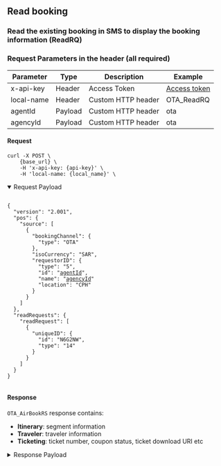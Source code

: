 ## Read booking

### Read the existing booking in SMS to display the booking information (ReadRQ)

### Request Parameters in the header (all required)

| Parameter  | Type    | Description        | Example                  |
| ---------- | ------- | ------------------ | ------------------------ |
| x-api-key  | Header  | Access Token       | [Access token](#api-key) |
| local-name | Header  | Custom HTTP header | OTA_ReadRQ               |
| agentId    | Payload | Custom HTTP header | ota                      |
| agencyId   | Payload | Custom HTTP header | ota                      |

#### Request

```
curl -X POST \
    {base_url} \
    -H 'x-api-key: {api-key}' \
    -H 'local-name: {local_name}' \
```

<details open>
  <summary>Request Payload</summary>

  <pre><code>
{
  "version": "2.001",
  "pos": {
    "source": [
      {
        "bookingChannel": {
          "type": "OTA"
        },
        "isoCurrency": "SAR",
        "requestorID": {
          "type": "5",
          "id": "<ins>agentId</ins>",
          "name": "<ins>agencyId</ins>"
          "location": "CPH"
        }
      }
    ]
  },
  "readRequests": {
    "readRequest": [
      {
        "uniqueID": {
          "id": "N6G2NW",
          "type": "14"
        }
      }
    ]
  }
}
  </code></pre>
</details>

#### Response

`OTA_AirBookRS` response contains:
* **Itinerary**: segment information
* **Traveler**: traveler information
* **Ticketing**: ticket number, coupon status, ticket download URI etc

<details>
  <summary>Response Payload</summary>

  <pre><code>
{
  "success": {},
  "airReservation": {
    "airItinerary": {
      "originDestinationOptions": {
        "originDestinationOption": [
          {
            "flightSegment": [
              {
                "departureAirport": {
                  "locationCode": "MKX"
                },
                "arrivalAirport": {
                  "locationCode": "DMX"
                },
                "operatingAirline": {
                  "code": "HHR",
                  "flightNumber": "0080"
                },
                "equipment": [],
                "departureDateTime": "2024-03-22T10:00:00.000+03:00",
                "arrivalDateTime": "2024-03-22T12:25:00.000+03:00",
                "rph": "1",
                "marketingAirline": {
                  "code": "HHR"
                },
                "flightNumber": "0080",
                "fareBasisCode": "ApplPayGreater",
                "resBookDesigCode": "Y",
                "bookingClassAvails": [],
                "comment": [],
                "stopLocation": [],
                "status": "30"
              }
            ],
            "rph": "1"
          }
        ]
      }
    },
    "priceInfo": {
      "itinTotalFare": [
        {
          "baseFare": {
            "currencyCode": "SAR",
            "amount": 10
          },
          "equivFare": [],
          "taxes": {
            "tax": [
              {
                "taxCode": "VAT",
                "currencyCode": "SAR",
                "amount": 1.5
              }
            ],
            "amount": 1.5
          },
          "fees": {
            "fee": [
              {
                "feeCode": "FE1",
                "currencyCode": "SAR",
                "amount": 75
              },
              {
                "feeCode": "VAT",
                "currencyCode": "SAR",
                "amount": 11.25
              },
              {
                "feeCode": "VAT_VAT",
                "currencyCode": "SAR",
                "amount": 0
              }
            ],
            "amount": 86.25
          },
          "totalFare": {
            "currencyCode": "SAR",
            "amount": 97.75
          },
          "fareBaggageAllowance": [],
          "remark": []
        }
      ],
      "fareInfos": {
        "fareInfo": [
          {
            "fareReference": [
              {
                "value": "ApplPayGreater"
              }
            ],
            "filingAirline": {
              "value": "HHR"
            },
            "marketingAirline": [],
            "departureAirport": {
              "locationCode": "MKX"
            },
            "arrivalAirport": {
              "locationCode": "DMX"
            },
            "date": [],
            "fareInfo": [],
            "city": [],
            "airport": [],
            "rph": "1"
          },
          {
            "fareReference": [
              {
                "value": "ApplPayGreater"
              }
            ],
            "marketingAirline": [],
            "date": [],
            "fareInfo": [],
            "city": [],
            "airport": [],
            "rph": "2"
          },
          {
            "fareReference": [
              {
                "value": "ApplPayGreater"
              }
            ],
            "marketingAirline": [],
            "date": [],
            "fareInfo": [],
            "city": [],
            "airport": [],
            "rph": "3"
          },
          {
            "fareReference": [
              {
                "value": "ApplPayGreater"
              }
            ],
            "marketingAirline": [],
            "date": [],
            "fareInfo": [],
            "city": [],
            "airport": [],
            "rph": "4"
          },
          {
            "fareReference": [
              {
                "value": "ApplPayGreater"
              }
            ],
            "marketingAirline": [],
            "date": [],
            "fareInfo": [],
            "city": [],
            "airport": [],
            "rph": "5"
          }
        ]
      },
      "ptcfareBreakdowns": {
        "ptcfareBreakdown": [
          {
            "passengerTypeQuantity": {
              "code": "ADT",
              "quantity": 5
            },
            "fareBasisCodes": {
              "fareBasisCode": [
                {
                  "value": "ApplPayGreater",
                  "flightSegmentRPH": "1"
                }
              ]
            },
            "passengerFare": [
              {
                "baseFare": {
                  "currencyCode": "SAR",
                  "amount": 10
                },
                "equivFare": [],
                "taxes": {
                  "tax": [
                    {
                      "taxCode": "VAT",
                      "taxName": "VAT",
                      "currencyCode": "SAR",
                      "amount": 1.5
                    }
                  ],
                  "amount": 1.5
                },
                "fees": {
                  "fee": [
                    {
                      "feeCode": "FE1",
                      "currencyCode": "SAR",
                      "amount": 75
                    },
                    {
                      "feeCode": "VAT",
                      "currencyCode": "SAR",
                      "amount": 11.25
                    },
                    {
                      "feeCode": "VAT_VAT",
                      "currencyCode": "SAR",
                      "amount": 0
                    }
                  ],
                  "amount": 86.25
                },
                "totalFare": {
                  "currencyCode": "SAR",
                  "amount": 97.75
                },
                "fareBaggageAllowance": [],
                "remark": []
              }
            ],
            "travelerRefNumber": [
              {
                "rph": "1"
              },
              {
                "rph": "2"
              },
              {
                "rph": "3"
              },
              {
                "rph": "4"
              },
              {
                "rph": "5"
              }
            ],
            "ticketDesignators": {
              "ticketDesignator": [
                {
                  "flightRefRPH": "1"
                }
              ]
            },
            "fareInfo": [
              {
                "fareReference": [
                  {
                    "value": "ApplPayGreater",
                    "resBookDesigCode": "Y",
                    "accountCode": "ApplPayGreater"
                  }
                ],
                "marketingAirline": [],
                "date": [],
                "fareInfo": [],
                "city": [],
                "airport": []
              }
            ],
            "pricingUnit": [],
            "flightRefNumberRPHList": [
              "1"
            ]
          }
        ]
      }
    },
    "travelerInfo": {
      "airTraveler": [
        {
          "personName": {
            "namePrefix": [],
            "givenName": [
              "TEST QA"
            ],
            "middleName": [],
            "surname": "TESTER",
            "nameSuffix": [],
            "nameTitle": []
          },
          "telephone": [],
          "email": [
            {
              "value": "tester@example.com",
              "defaultInd": true
            }
          ],
          "address": [],
          "custLoyalty": [],
          "document": [],
          "socialMediaInfo": [],
          "passengerTypeCode": "CTC",
          "comment": []
        },
        {
          "telephone": [],
          "email": [],
          "address": [],
          "custLoyalty": [],
          "document": [],
          "travelerRefNumber": {
            "rph": "1"
          },
          "flightSegmentRPHs": {
            "flightSegmentRPH": [
              "1"
            ]
          },
          "socialMediaInfo": [],
          "passengerTypeCode": "ADT",
          "gender": "Unknown",
          "comment": []
        },
        {
          "telephone": [],
          "email": [],
          "address": [],
          "custLoyalty": [],
          "document": [],
          "travelerRefNumber": {
            "rph": "2"
          },
          "flightSegmentRPHs": {
            "flightSegmentRPH": [
              "1"
            ]
          },
          "socialMediaInfo": [],
          "passengerTypeCode": "ADT",
          "gender": "Unknown",
          "comment": []
        },
        {
          "telephone": [],
          "email": [],
          "address": [],
          "custLoyalty": [],
          "document": [],
          "travelerRefNumber": {
            "rph": "3"
          },
          "flightSegmentRPHs": {
            "flightSegmentRPH": [
              "1"
            ]
          },
          "socialMediaInfo": [],
          "passengerTypeCode": "ADT",
          "gender": "Unknown",
          "comment": []
        },
        {
          "telephone": [],
          "email": [],
          "address": [],
          "custLoyalty": [],
          "document": [],
          "travelerRefNumber": {
            "rph": "4"
          },
          "flightSegmentRPHs": {
            "flightSegmentRPH": [
              "1"
            ]
          },
          "socialMediaInfo": [],
          "passengerTypeCode": "ADT",
          "gender": "Unknown",
          "comment": []
        },
        {
          "telephone": [],
          "email": [],
          "address": [],
          "custLoyalty": [],
          "document": [],
          "travelerRefNumber": {
            "rph": "5"
          },
          "flightSegmentRPHs": {
            "flightSegmentRPH": [
              "1"
            ]
          },
          "socialMediaInfo": [],
          "passengerTypeCode": "ADT",
          "gender": "Unknown",
          "comment": []
        }
      ],
      "specialReqDetails": []
    },
    "ticketing": [
      {
        "ticketAdvisory": [],
        "ticketType": "E_TICKET",
        "flightSegmentRefNumber": [],
        "travelerRefNumber": [
          "1"
        ],
        "ticketDocumentNbr": "3333330007692",
        "passengerTypeCode": "ADT",
        "miscTicketingCode": [],
        "tpaExtensions": {
          "couponInfos": [
            {
              "flightRefRPH": "1",
              "number": "1",
              "status": "O"
            }
          ],
          "links": [
            {
              "href" : "https://domain.com/tickets/download?ref=11",
              "rel" : "downloadTicket",
              "segmentRPH" : "1",
              "travelerRPH" : "1"
            }
          ]
        }
      },
      {
        "ticketAdvisory": [],
        "ticketType": "E_TICKET",
        "flightSegmentRefNumber": [],
        "travelerRefNumber": [
          "2"
        ],
        "ticketDocumentNbr": "3333330007693",
        "passengerTypeCode": "ADT",
        "miscTicketingCode": [],
        "tpaExtensions": {
          "couponInfos": [
            {
              "flightRefRPH": "1",
              "number": "1",
              "status": "O"
            }
          ],
          "links": [
            {
              "href" : "https://domain.com/tickets/download?ref=12",
              "rel" : "downloadTicket",
              "segmentRPH" : "1",
              "travelerRPH" : "2"
            }
          ]
        }
      },
      {
        "ticketAdvisory": [],
        "ticketType": "E_TICKET",
        "flightSegmentRefNumber": [],
        "travelerRefNumber": [
          "3"
        ],
        "ticketDocumentNbr": "3333330007694",
        "passengerTypeCode": "ADT",
        "miscTicketingCode": [],
        "tpaExtensions": {
          "couponInfos": [
            {
              "flightRefRPH": "1",
              "number": "1",
              "status": "O"
            }
          ],
          "links": [
            {
              "href" : "https://domain.com/tickets/download?ref=13",
              "rel" : "downloadTicket",
              "segmentRPH" : "1",
              "travelerRPH" : "3"
            }
          ]
        }
      },
      {
        "ticketAdvisory": [],
        "ticketType": "E_TICKET",
        "flightSegmentRefNumber": [],
        "travelerRefNumber": [
          "4"
        ],
        "ticketDocumentNbr": "3333330007695",
        "passengerTypeCode": "ADT",
        "miscTicketingCode": [],
        "tpaExtensions": {
          "couponInfos": [
            {
              "flightRefRPH": "1",
              "number": "1",
              "status": "O"
            }
          ],
          "links": [
            {
              "href" : "https://domain.com/tickets/download?ref=14",
              "rel" : "downloadTicket",
              "segmentRPH" : "1",
              "travelerRPH" : "4"
            }
          ]
        }
      },
      {
        "ticketAdvisory": [],
        "ticketType": "E_TICKET",
        "flightSegmentRefNumber": [],
        "travelerRefNumber": [
          "5"
        ],
        "ticketDocumentNbr": "3333330007696",
        "passengerTypeCode": "ADT",
        "miscTicketingCode": [],
        "tpaExtensions": {
          "couponInfos": [
            {
              "flightRefRPH": "1",
              "number": "1",
              "status": "O"
            }
          ],
          "links": [
            {
              "href" : "https://domain.com/tickets/download?ref=15",
              "rel" : "downloadTicket",
              "segmentRPH" : "1",
              "travelerRPH" : "5"
            }
          ]
        }
      }
    ],
    "bookingReferenceID": [
      {
        "companyName": {
          "code": "W1"
        },
        "type": "14",
        "id": "N6G2NW",
        "flightRefNumberRPHList": []
      },
      {
        "companyName": {
          "code": "HHR"
        },
        "type": "14",
        "id": "C83EEA626",
        "flightRefNumberRPHList": []
      }
    ],
    "offer": {
      "summary": [],
      "priced": [
        {
          "shortDescription": [],
          "longDescription": [],
          "originDestination": [],
          "otherServices": [],
          "restriction": [],
          "termsAndConditions": [],
          "commission": [],
          "multimedia": [],
          "bookingReferenceID": [],
          "id": "1385505",
          "tpaExtensions": {
            "orderInfo": {
              "action": "CREATE_BOOKING",
              "currencyCode": "SAR",
              "direction": "PAYMENT",
              "orderType": "BOOKING",
              "status": "PAID",
              "totalAmount": "97.75"
            }
          }
        }
      ],
      "purchased": []
    },
    "createDateTime": "2024-03-15T10:13:19.700Z",
    "emdinfo": []
  },
  "version": 2.001
}
  </code></pre>
</details>